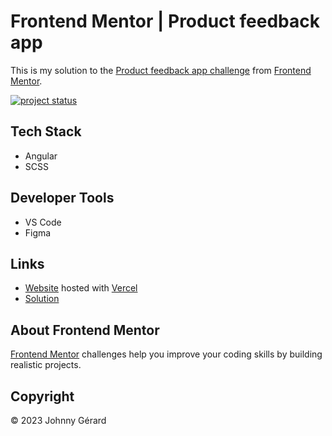 # Frontend Mentor | Product feedback app
This is my solution to the [Product feedback app challenge](https://www.frontendmentor.io/challenges/product-feedback-app-wbvUYqjR6) from [Frontend Mentor](https://www.frontendmentor.io/).

[![project status](https://img.shields.io/badge/status-solution%20published-success?style=for-the-badge)](https://www.frontendmentor.io/solutions/product-feedback-app-jY52dW4757)

## Tech Stack
 - Angular
 - SCSS

## Developer Tools
 - VS Code
 - Figma

## Links
 - [Website](https://fem-product-feedback-app-jgerard.vercel.app) hosted with [Vercel](https://vercel.com/)
 - [Solution](https://www.frontendmentor.io/solutions/product-feedback-app-jY52dW4757)

<!-- ## Screenshots
### Desktop
![desktop screenshot](screenshots/desktop.webp)
### Tablet
![tablet screenshot](screenshots/tablet.webp)
### Mobile
![mobile screenshot](screenshots/mobile.webp) -->

## About Frontend Mentor
[Frontend Mentor](https://www.frontendmentor.io/) challenges help you improve your coding skills by building realistic projects.

## Copyright
© 2023 Johnny Gérard
